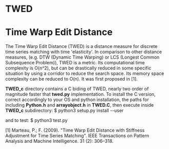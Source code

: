 # TWED
# Time Warp Edit Distance

The Time Warp Edit Distance (TWED) is a distance measure for discrete time series matching with time 'elasticity'. In comparison to other distance measures, (e.g. DTW (Dynamic Time Warping) or LCS (Longest Common Subsequence Problem)), TWED is a metric. Its computational time complexity is O(n^2), but can be drastically reduced in some specific situation by using a corridor to reduce the search space. Its memory space complexity can be reduced to O(n). It was first proposed in [1].

**TWED_c** directory contains a C biding of TWED, nearly two order of magnitude faster that **twed.py** implementation.
To install the C version, correct accordingly to your OS and python installation, the paths for including **Python.h** and **arrayobject.h** in **TWED.C**, then execute inside **TWED_c** subdirectory:
$ python3 setup.py install --user

and to test:
$ python3 test.py

[1] Marteau, P.; F. (2009). "Time Warp Edit Distance with Stiffness Adjustment for Time Series Matching". IEEE Transactions on Pattern Analysis and Machine Intelligence. 31 (2): 306–318.
